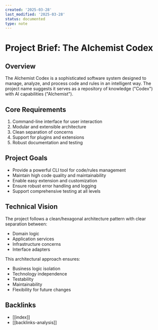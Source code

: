 ```yaml
---
created: '2025-03-28'
last_modified: '2025-03-28'
status: documented
type: note
---
```


# Project Brief: The AIchemist Codex

## Overview

The AIchemist Codex is a sophisticated software system designed to manage, analyze, and process code and rules in an intelligent way. The project name suggests it serves as a repository of knowledge ("Codex") with AI capabilities ("AIchemist").

## Core Requirements

1. Command-line interface for user interaction
2. Modular and extensible architecture
3. Clean separation of concerns
4. Support for plugins and extensions
5. Robust documentation and testing

## Project Goals

- Provide a powerful CLI tool for code/rules management
- Maintain high code quality and maintainability
- Enable easy extension and customization
- Ensure robust error handling and logging
- Support comprehensive testing at all levels

## Technical Vision

The project follows a clean/hexagonal architecture pattern with clear separation between:

- Domain logic
- Application services
- Infrastructure concerns
- Interface adapters

This architectural approach ensures:

- Business logic isolation
- Technology independence
- Testability
- Maintainability
- Flexibility for future changes

## Backlinks
- [[index]]
- [[backlinks-analysis]]
